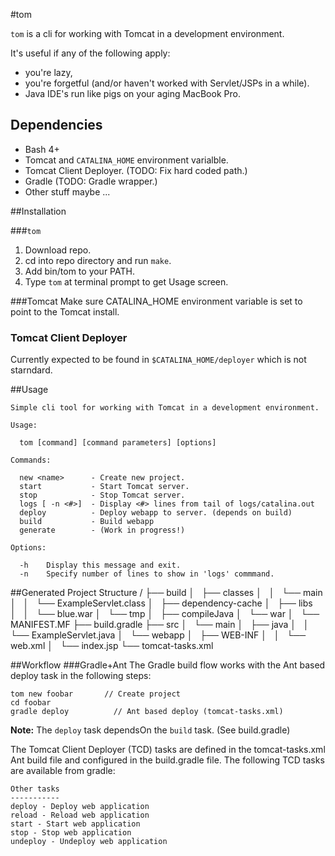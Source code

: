 #tom

`tom` is a cli for working with Tomcat in a development environment.

It's useful if any of the following apply: 

- you're lazy,
- you're forgetful (and/or haven't worked with Servlet/JSPs in a while).
- Java IDE's run like pigs on your aging MacBook Pro.

## Dependencies

- Bash 4+
- Tomcat and `CATALINA_HOME` environment varialble.
- Tomcat Client Deployer. (TODO: Fix hard coded path.)
- Gradle (TODO: Gradle wrapper.)
- Other stuff maybe ...

##Installation

###`tom`

1. Download repo.
2. cd into repo directory and run `make`.
3. Add bin/tom to your PATH.
4. Type `tom` at terminal prompt to get Usage screen.

###Tomcat
Make sure CATALINA_HOME environment variable is set to point to the Tomcat install.
### Tomcat Client Deployer
Currently expected to be found in `$CATALINA_HOME/deployer` which is not starndard.

##Usage 

    Simple cli tool for working with Tomcat in a development environment.
    
    Usage:
    
      tom [command] [command parameters] [options] 
      
    Commands:
    
      new <name>      - Create new project.
      start           - Start Tomcat server.
      stop            - Stop Tomcat server.
      logs [ -n <#>]  - Display <#> lines from tail of logs/catalina.out
      deploy          - Deploy webapp to server. (depends on build)
      build           - Build webapp
      generate        - (Work in progress!)
       
    Options:
    
      -h    Display this message and exit.
      -n    Specify number of lines to show in 'logs' commmand.


##Generated Project Structure
    <name>/
        ├── build
        │   ├── classes
        │   │   └── main
        │   │       └── ExampleServlet.class
        │   ├── dependency-cache
        │   ├── libs
        │   │   └── blue.war
        │   └── tmp
        │       ├── compileJava
        │       └── war
        │           └── MANIFEST.MF
        ├── build.gradle
        ├── src
        │   └── main
        │       ├── java
        │       │   └── ExampleServlet.java
        │       └── webapp
        │           ├── WEB-INF
        │           │   └── web.xml
        │           └── index.jsp
        └── tomcat-tasks.xml

##Workflow
###Gradle+Ant
The Gradle build flow works with the Ant based deploy task in the following steps:

    tom new foobar       // Create project
    cd foobar
    gradle deploy          // Ant based deploy (tomcat-tasks.xml)

**Note:** The `deploy` task dependsOn the `build` task. (See build.gradle)

The Tomcat Client Deployer (TCD) tasks are defined in the tomcat-tasks.xml Ant build file and configured in the build.gradle file. The following TCD tasks are available from gradle:

    Other tasks
    -----------
    deploy - Deploy web application
    reload - Reload web application
    start - Start web application
    stop - Stop web application
    undeploy - Undeploy web application
